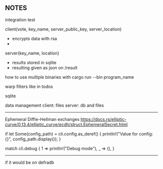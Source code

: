 NOTES
-----

integration test

client(vote, key_name, server_public_key, server_location)
- encrypts data with rsa
- 

server(key_name, location)
- results stored in sqlite
- resulting given as json on /result














how to use multiple binaries with cargo run --bin program_name










warp filters like in todos

sqlite

data management
client: files
server: db and files


---

Ephemeral Diffie-Hellman exchanges
https://docs.rs/elliptic-curve/0.13.4/elliptic_curve/ecdh/struct.EphemeralSecret.html


if let Some(config_path) = cli.config.as_deref() {
    println!("Value for config: {}", config_path.display());
}

match cli.debug {
    1 => println!("Debug mode"),
    _ => (),
}


---


if it would be on defradb
